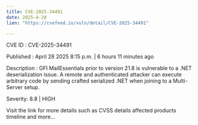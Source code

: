 ```yaml
---
title: CVE-2025-34491
date: 2025-4-28
lien: "https://cvefeed.io/vuln/detail/CVE-2025-34491"

---
```


CVE ID : CVE-2025-34491

Published :  April 28
2025
8:15 p.m. | 6 hours
11 minutes ago

Description : GFI MailEssentials prior to version 21.8 is vulnerable to a .NET deserialization issue. A remote and authenticated attacker can execute arbitrary code by sending crafted serialized .NET when joining to a Multi-Server setup.

Severity: 8.8 | HIGH

Visit the link for more details
such as CVSS details
affected products
timeline
and more...
